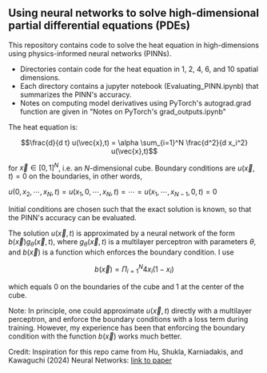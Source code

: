 ## Using neural networks to solve high-dimensional partial differential equations (PDEs)

This repository contains code to solve the heat equation in high-dimensions using physics-informed neural networks (PINNs).

* Directories contain code for the heat equation in 1, 2, 4, 6, and 10 spatial dimensions.
* Each directory contains a jupyter notebook (Evaluating_PINN.ipynb) that summarizes the PINN's accuracy.
* Notes on computing model derivatives using PyTorch's autograd.grad function are given in "Notes on PyTorch's grad_outputs.ipynb"

The heat equation is:

$$\frac{d}{d t} u(\vec{x},t) = \alpha \sum_{i=1}^N \frac{d^2}{d x_i^2} u(\vec{x},t)$$

for $\vec{x} \in [0,1]^N$, i.e. an $N$-dimensional cube. Boundary conditions are $u(\vec x,t)=0$ on the boundaries, in other words,

$u(0,x_2,\cdots,x_N,t)=u(x_1,0,\cdots,x_N,t)=\cdots=u(x_1,\cdots,x_{N-1},0,t)=0$

Initial conditions are chosen such that the exact solution is known, so that the PINN's accuracy can be evaluated.

The solution $u(\vec x,t)$ is approximated by a neural network of the form $b(\vec x)g_\theta(\vec x,t)$, where $g_\theta(\vec x,t)$ is a multilayer perceptron with parameters $\theta$, and $b(\vec x)$ is a function which enforces the boundary condition. I use

$$b(\vec x)=\Pi_{i=1}^N4x_i(1-x_i)$$

which equals 0 on the boundaries of the cube and 1 at the center of the cube.



Note: In principle, one could approximate $u(\vec x,t)$ directly with a multilayer perceptron, and enforce the boundary conditions with a loss term during training. However, my experience has been that enforcing the boundary condition with the function $b(\vec x)$ works much better.

Credit: Inspiration for this repo came from Hu, Shukla, Karniadakis, and Kawaguchi (2024) Neural Networks: [link to paper](https://www.sciencedirect.com/science/article/pii/S0893608024002934)